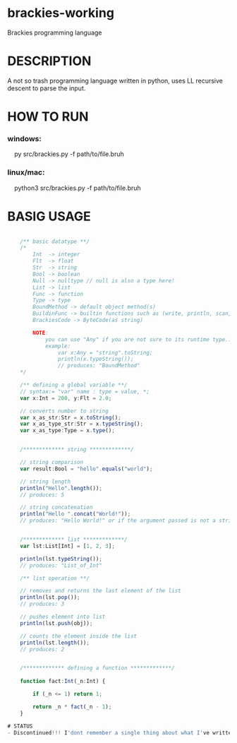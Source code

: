 # brackies-working
Brackies programming language
# DESCRIPTION
A not so trash programming language written in python,
uses LL recursive descent to parse the input.

# HOW TO RUN
### windows: <br/>
&nbsp;&nbsp;&nbsp;&nbsp;py src/brackies.py -f path/to/file.bruh
### linux/mac: <br/>
&nbsp;&nbsp;&nbsp;&nbsp;python3 src/brackies.py -f path/to/file.bruh

# BASIG USAGE
```javascript

    /** basic datatype **/
    /*
        Int  -> integer 
        Flt  -> float
        Str  -> string
        Bool -> boolean
        Null -> nulltype // null is also a type here!
        List -> list
        Func -> function
        Type -> type
        BoundMethod -> default object method(s)
        BuildinFunc -> builtin functions such as (write, println, scan, readFile)
        BrackiesCode -> ByteCode(as string)

        NOTE:
            you can use "Any" if you are not sure to its runtime type..
            example: 
                var x:Any = "string".toString;
                println(x.typeString());
                // produces: "BoundMethod"
    */

    /** defining a global variable **/
    // syntax:= "var" name : type = value, *;
    var x:Int = 200, y:Flt = 2.0;

    // converts number to string
    var x_as_str:Str = x.toString();
    var x_as_type_str:Str = x.typeString();
    var x_as_type:Type = x.type();


    /************* string *************/

    // string comparison
    var result:Bool = "hello".equals("world");

    // string length
    println("Hello".length());
    // produces: 5

    // string concatenation
    println("Hello ".concat("World!"));
    // produces: "Hello World!" or if the argument passed is not a string, it returns null.


    /************* list *************/
    var lst:List[Int] = [1, 2, 3];

    println(lst.typeString());
    // produces: "List_of_Int"

    /** list operation **/

    // removes and returns the last element of the list
    println(lst.pop());
    // produces: 3

    // pushes element into list
    println(lst.push(obj));

    // counts the element inside the list
    println(lst.length());
    // produces: 2


    /************* defining a function *************/
    
    function fact:Int(_n:Int) {

        if (_n <= 1) return 1;

        return _n * fact(_n - 1);
    }

# STATUS
- Discontinued!!! I'dont remember a single thing about what I've written. F!!!!

